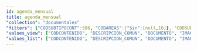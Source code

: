 ```yaml
---
id: agenda_mensual
title: agenda_mensual
"collection": "documentales"
"filters": {"CODSUBTIPOCONT":586, "CODAREAS":{"$in":[null,16]}, "CODSUBAREAS":{"$in":[null,144]}}
"values_view": ["CODCONTENIDO", "DESCRIPCION_COMUN", "DOCUMENTO", "IMAGEN", "PALABRAS_CLAVE", "TITULO"]
"values_list": ["CODCONTENIDO", "DESCRIPCION_COMUN", "DOCUMENTO", "IMAGEN", "PALABRAS_CLAVE", "TITULO"]
---
```

<div class="row">
    <div flex="100" layout="column" layout-gt-md="row" class="large-10 large-offset-1 columns">
        <app-accordion flex flex-gt-md="25"></app-accordion>
        <app-paginator-browser flex layout="column">
            <div flex="100" ng-class="{'end': $last}" ng-repeat="card in elements()">
                <app-card-document item="card" prefix="node.href"></app-card-document>
            </div>
        </app-paginator-browser>
    </div>
</div>
